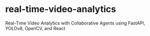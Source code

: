 # real-time-video-analytics
Real-Time Video Analytics with Collaborative Agents using FastAPI, YOLOv8, OpenCV, and React
